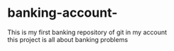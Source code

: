 # banking-account-
This is my first banking repository of git in my account 
<br>
this project is all about banking problems 


